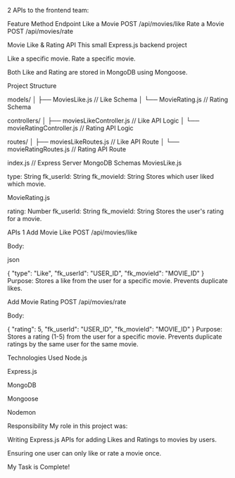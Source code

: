 

 2 APIs to the frontend team:

Feature	Method	Endpoint
Like a Movie	POST	/api/movies/like
Rate a Movie	POST	/api/movies/rate


  Movie Like & Rating API
This small Express.js backend project

 Like a specific movie.
Rate a specific movie.

Both Like and Rating are stored in MongoDB using Mongoose.

 Project Structure



models/
│   ├── MoviesLike.js        // Like Schema
│   └── MovieRating.js       // Rating Schema

controllers/
│   ├── moviesLikeController.js   // Like API Logic
│   └── movieRatingController.js  // Rating API Logic

routes/
│   ├── moviesLikeRoutes.js      // Like API Route
│   └── movieRatingRoutes.js     // Rating API Route

index.js                        // Express Server MongoDB Schemas
MoviesLike.js


type: String
fk_userId: String
fk_movieId: String
Stores which user liked which movie.

MovieRating.js

rating: Number
fk_userId: String
fk_movieId: String
Stores the user's rating for a movie.

 APIs
1 Add Movie Like
POST /api/movies/like

Body:

json

{
  "type": "Like",
  "fk_userId": "USER_ID",
  "fk_movieId": "MOVIE_ID"
}
Purpose:
Stores a like from the user for a specific movie.
Prevents duplicate likes.

 Add Movie Rating
POST /api/movies/rate

Body:

{
  "rating": 5,
  "fk_userId": "USER_ID",
  "fk_movieId": "MOVIE_ID"
}
Purpose:
Stores a rating (1-5) from the user for a specific movie.
Prevents duplicate ratings by the same user for the same movie.

 Technologies Used
Node.js

Express.js

MongoDB

Mongoose

Nodemon

 Responsibility
 My role in this project was:



Writing Express.js APIs for adding Likes and Ratings to movies by users.

Ensuring one user can only like or rate a movie once.

 My Task is Complete!











